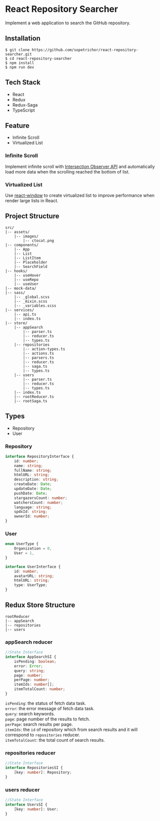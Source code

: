 # React Repository Searcher
Implement a web application to search the GitHub repository.


## Installation
```
$ git clone https://github.com/sopetrichor/react-repository-searcher.git
$ cd react-repository-searcher
$ npm install
$ npm run dev
```

## Tech Stack
* React
* Redux
* Redux-Saga
* TypeScript

## Feature
* Infinite Scroll
* Virtualized List

### Infinite Scroll
Implement infinite scroll with [Intersection Observer API](https://developer.mozilla.org/en-US/docs/Web/API/Intersection_Observer_API) and automatically load more data when the scrolling reached the bottom of list.

### Virtualized List
Use [react-window](https://github.com/bvaughn/react-window) to create virtualized list to improve performance when render large lists in React. 


## Project Structure
```
src/  
|-- assets/  
    |-- images/  
        |-- ctocat.png  
|-- components/  
    |-- App  
    |-- List  
    |-- ListItem  
    |-- Placeholder  
    |-- SearchField  
|-- hooks/  
    |-- useHover  
    |-- useRepo  
    |-- useUser  
|-- mock-data/  
|-- sass/  
    |-- _global.scss  
    |-- _mixin.scss  
    |-- _variables.scss  
|-- services/  
    |-- api.ts  
    |-- index.ts  
|-- store/  
    |-- appSearch  
        |-- parser.ts  
        |-- reducer.ts  
        |-- types.ts  
    |-- repositories  
        |-- action-types.ts  
        |-- actions.ts  
        |-- parsers.ts  
        |-- reducer.ts  
        |-- saga.ts  
        |-- types.ts  
    |-- users  
        |-- parser.ts  
        |-- reducer.ts  
        |-- types.ts  
    |-- index.ts  
    |-- rootReducer.ts  
    |-- rootSaga.ts  
```

## Types
* Repository
* User

### Repository
```typescript
interface RepositoryInterface {
    id: number;
    name: string;
    fullName: string;
    htmlURL: string;
    description: string;
    createDate: Date;
    updateDate: Date;
    pushDate: Date;
    stargazersCount: number;
    watchersCount: number;
    language: string;
    spdxId: string;
    ownerId: number;
}
```
### User
```typescript
enum UserType {
    Organization = 0,
    User = 1,
}

interface UserInterface {
    id: number;
    avatarURL: string;
    htmlURL: string;
    type: UserType;
}
```

## Redux Store Structure
```
rootReducer
|-- appSearch
|-- repositories
|-- users
```

### appSearch reducer
```typescript
//State Interface
interface AppSearchSI {
    isPending: boolean;
    error: Error;
    query: string;
    page: number;
    perPage: number;
    itemIds: number[];
    itemTotalCount: number;
}
```
`isPending`: the status of fetch data task.  
`error`: the error message of fetch data task.  
`query`: search keywords.  
`page`: page number of the results to fetch.  
`perPage`: search results per page.  
`itemIds`: the `id` of repository which from search results and it will correspond to `repositories` reducer.  
`itemTotalCount`: the total count of search results.  

### repositories reducer
```typescript
//State Interface
interface RepositoriesSI {
    [key: number]: Repository;
}
```

### users reducer
```typescript
//State Interface
interface UsersSI {
    [key: number]: User;
}
```
